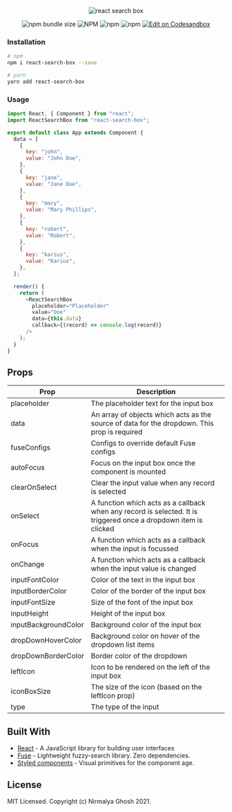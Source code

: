 <span align="center">

![react search box](https://user-images.githubusercontent.com/6391763/50571850-21a4f080-0dda-11e9-9370-ac16c4e93746.png)

![npm bundle size](https://img.shields.io/bundlephobia/minzip/react-search-box?style=for-the-badge) ![NPM](https://img.shields.io/npm/l/react-search-box?style=for-the-badge) ![npm](https://img.shields.io/npm/v/react-search-box?style=for-the-badge) ![npm](https://img.shields.io/npm/dw/react-search-box?style=for-the-badge) <a href="https://codesandbox.io/s/react-search-box-example-cra-17ml6?fontsize=14&hidenavigation=1&theme=dark" target="_blank">![Edit on Codesandbox](https://img.shields.io/badge/demo-Edit%20on%20Codesandbox-2385f7?style=for-the-badge&logo=codesandbox)</a>

</span>

### Installation

```sh
# npm
npm i react-search-box --save

# yarn
yarn add react-search-box
```

### Usage

```js
import React, { Component } from "react";
import ReactSearchBox from "react-search-box";

export default class App extends Component {
  data = [
    {
      key: "john",
      value: "John Doe",
    },
    {
      key: "jane",
      value: "Jane Doe",
    },
    {
      key: "mary",
      value: "Mary Phillips",
    },
    {
      key: "robert",
      value: "Robert",
    },
    {
      key: "karius",
      value: "Karius",
    },
  ];

  render() {
    return (
      <ReactSearchBox
        placeholder="Placeholder"
        value="Doe"
        data={this.data}
        callback={(record) => console.log(record)}
      />
    );
  }
}
```

## Props

| Prop                 | Description                                                                                                      |
| -------------------- | ---------------------------------------------------------------------------------------------------------------- |
| placeholder          | The placeholder text for the input box                                                                           |
| data                 | An array of objects which acts as the source of data for the dropdown. This prop is required                     |
| fuseConfigs          | Configs to override default Fuse configs                                                                         |
| autoFocus            | Focus on the input box once the component is mounted                                                             |
| clearOnSelect        | Clear the input value when any record is selected                                                                |
| onSelect             | A function which acts as a callback when any record is selected. It is triggered once a dropdown item is clicked |
| onFocus              | A function which acts as a callback when the input is focussed                                                   |
| onChange             | A function which acts as a callback when the input value is changed                                              |
| inputFontColor       | Color of the text in the input box                                                                               |
| inputBorderColor     | Color of the border of the input box                                                                             |
| inputFontSize        | Size of the font of the input box                                                                                |
| inputHeight          | Height of the input box                                                                                          |
| inputBackgroundColor | Background color of the input box                                                                                |
| dropDownHoverColor   | Background color on hover of the dropdown list items                                                             |
| dropDownBorderColor  | Border color of the dropdown                                                                                     |
| leftIcon             | Icon to be rendered on the left of the input box                                                                 |
| iconBoxSize          | The size of the icon (based on the leftIcon prop)                                                                |
| type                 | The type of the input                                                                                            |

## Built With

- [React](https://reactjs.org/) - A JavaScript library for building user interfaces
- [Fuse](http://fusejs.io/) - Lightweight fuzzy-search library. Zero dependencies.
- [Styled components](https://www.styled-components.com/) - Visual primitives for the component age.

## License

MIT Licensed. Copyright (c) Nirmalya Ghosh 2021.
